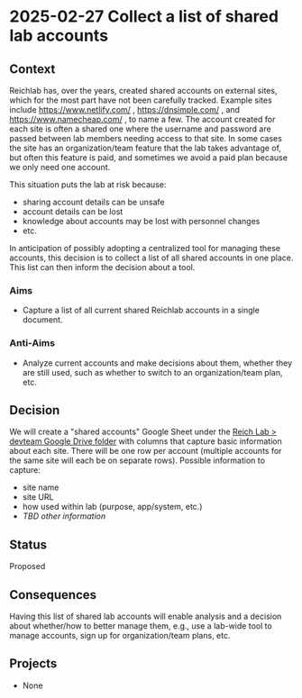 # 2025-02-27 Collect a list of shared lab accounts

## Context

Reichlab has, over the years, created shared accounts on external sites, which for the most part have not been carefully tracked. Example sites include https://www.netlify.com/ , https://dnsimple.com/ , and https://www.namecheap.com/ , to name a few. The account created for each site is often a shared one where the username and password are passed between lab members needing access to that site. In some cases the site has an organization/team feature that the lab takes advantage of, but often this feature is paid, and sometimes we avoid a paid plan because we only need one account.

This situation puts the lab at risk because:

- sharing account details can be unsafe
- account details can be lost
- knowledge about accounts may be lost with personnel changes
- etc.

In anticipation of possibly adopting a centralized tool for managing these accounts, this decision is to collect a list of all shared accounts in one place. This list can then inform the decision about a tool.

### Aims

- Capture a list of all current shared Reichlab accounts in a single document.

### Anti-Aims

- Analyze current accounts and make decisions about them, whether they are still used, such as whether to switch to an organization/team plan, etc.

## Decision

We will create a "shared accounts" Google Sheet under the [Reich Lab > devteam Google Drive folder](https://drive.google.com/drive/folders/1PYeur8BbX5YL_ZRmnfXM61S6fTrJZmTk) with columns that capture basic information about each site. There will be one row per account (multiple accounts for the same site will each be on separate rows). Possible information to capture:

- site name
- site URL
- how used within lab (purpose, app/system, etc.)
- _TBD other information_

## Status

Proposed

## Consequences

Having this list of shared lab accounts will enable analysis and a decision about whether/how to better manage them, e.g., use a lab-wide tool to manage accounts, sign up for organization/team plans, etc.

## Projects

- None
